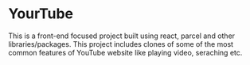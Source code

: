 # YourTube

This  is a front-end focused project built using react, parcel and other libraries/packages. This project includes clones of some of the most common features of YouTube website like playing video, seraching etc. 